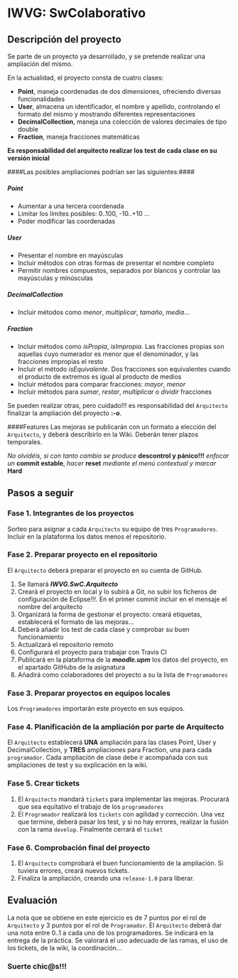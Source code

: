 # IWVG: SwColaborativo
## Descripción del proyecto
Se parte de un proyecto ya desarrollado, y se pretende realizar una ampliación del mismo.

En la actualidad, el proyecto consta de cuatro clases:
* **Point**, maneja coordenadas de dos dimensiones, ofreciendo diversas funcionalidades
* **User**, almacena un identificador, el nombre y apellido, controlando el formato del mismo y mostrando diferentes representaciones
* **DecimalCollection**, maneja una colección de valores decimales de tipo double
* **Fraction**, maneja fracciones matemáticas

**Es responsabilidad del arquitecto realizar los test de cada clase en su versión inicial**

####Las posibles ampliaciones podrían ser las siguientes:####

##### Point
* Aumentar a una tercera coordenada
* Limitar los límites posibles: 0..100, -10..+10 ...
* Poder modificar las coordenadas

##### User
* Presentar el nombre en mayúsculas 
* Incluir métodos con otras formas de presentar el nombre completo
* Permitir nombres compuestos, separados por blancos y controlar las mayúsculas y minúsculas

##### DecimalCollection
* Incluir métodos como *menor*, *multiplicar*, *tamaño*, *media*...

##### Fraction
* Incluir métodos como *isPropia*, *isImpropia*. Las fracciones propias son aquellas cuyo numerador es menor que el denominador, y las fracciones impropias el resto
* Incluir el método *isEquivalente*. Dos fracciones son equivalentes cuando el producto de extremos es igual al producto de medios
* Incluir métodos para comparar fracciones: *mayor*, *menor*
* Incluir métodos para *sumar*, *restar*, *multiplicar* o *dividir* fracciones

Se pueden realizar otras, pero cuidado!!! es responsabilidad del `Arquitecto` finalizar la ampliación del proyecto **:-o**.

####Features
Las mejoras se publicarán con un formato a elección del `Arquitecto`, y deberá describirlo en la Wiki. Deberán tener plazos temporales.

*No olvidéis, si con tanto cambio se produce* **descontrol y pánico!!!** *enfocar un* **commit estable**, *hacer* **reset** *mediante el menú contextual y marcar* **Hard**

## Pasos a seguir
### Fase 1. Integrantes de los proyectos
Sorteo para asignar a cada `Arquitecto` su equipo de tres `Programadores`. Incluir en la plataforma los datos menos el repositorio.

### Fase 2. Preparar proyecto en el repositorio
El `Arquitecto` deberá preparar el proyecto en su cuenta de GitHub.

1. Se llamará ***IWVG.SwC.Arquitecto***
1. Creará el proyecto en local y lo subirá a Git, no subir los ficheros de configuración de Eclipse!!!. En el primer commit incluir en el mensaje el nombre del arquitecto
1. Organizará la forma de gestionar el proyecto: creará etiquetas, establecerá el formato de las mejoras... 
1. Deberá añadir los test de cada clase y comprobar su buen funcionamiento
1. Actualizará el repositorio remoto
1. Configurará el proyecto para trabajar con Travis CI
1. Publicará en la plataforma de la ***moodle.upm*** los datos del proyecto, en el apartado GitHubs de la asignatura
1. Añadirá como colaboradores del proyecto a su la lista de `Programadores`


### Fase 3. Preparar proyectos en equipos locales
Los `Programadores` importarán este proyecto en sus equipos.

### Fase 4. Planificación de la ampliación por parte de Arquitecto
El `Arquitecto` establecerá **UNA** ampliación para las clases Point, User y DecimalCollection, y **TRES** ampliaciones para Fraction, una para cada `programador`. Cada ampliación de clase debe ir acompañada con sus ampliaciones de test y su explicación en la wiki.

### Fase 5. Crear tickets
1. El `Arquitecto` mandará `tickets` para implementar las mejoras. Procurará que sea equitativo el trabajo de los `programadores`
1. El `Programador` realizará los `tickets` con agilidad y corrección. Una vez que termine, deberá pasar los test, y si no hay errores, realizar la fusión con la rama `develop`. Finalmente cerrará el `ticket`

### Fase 6. Comprobación final del proyecto
1. El `Arquitecto` comprobará el buen funcionamiento de la ampliación. Si tuviera errores, creará nuevos tickets.
1. Finaliza la ampliación, creando una `release-1.0` para liberar.

## Evaluación
La nota que se obtiene en este ejercicio es de 7 puntos por el rol de `Arquitecto` y 3 puntos por el rol de `Programador`.
El `Arquitecto` deberá dar una nota entre 0..1 a cada uno de los programadores. Se indicará en la entrega de la práctica.
Se valorará el uso adecuado de las ramas, el uso de los tickets, de la wiki, la coordinación...

### Suerte chic@s!!!